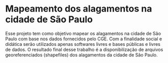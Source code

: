 # Mapeamento dos alagamentos na cidade de São Paulo

Esse projeto tem como objetivo mapear os alagamentos na cidade de São Paulo com base nos dados fornecidos pelo CGE.
Com a finalidade social e didática serão utilizados apenas softwares livres e bases públicas e livres de dados.
O resultado final desse trabalho é a disponibilização de arquivos georeferenciados (shapefiles) dos alagamentos da cidade de São Paulo.

